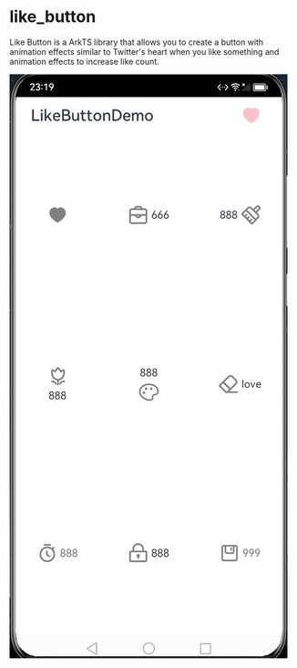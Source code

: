 # like_button
Like Button is a ArkTS library that allows you to create a button with animation effects similar to Twitter's heart when you like something and animation effects to increase like count.

![LikeButton](https://github.com/HarmonyCandies/HarmonyCandies/blob/main/gif/like_button/LikeButton.gif)